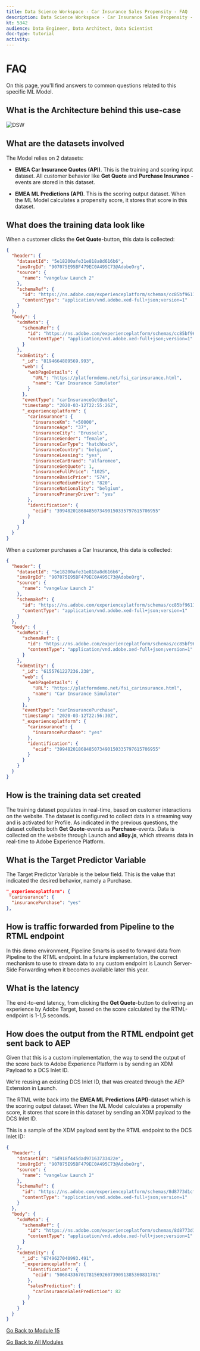 ```yaml
---
title: Data Science Workspace - Car Insurance Sales Propensity - FAQ
description: Data Science Workspace - Car Insurance Sales Propensity - FAQ
kt: 5342
audience: Data Engineer, Data Architect, Data Scientist
doc-type: tutorial
activity: 
---
```


# FAQ

On this page, you'll find answers to common questions related to this specific ML Model.

## What is the Architecture behind this use-case

![DSW](./images/architecture.png)

## What are the datasets involved

The Model relies on 2 datasets:

- **EMEA Car Insurance Quotes (API)**. This is the training and scoring input dataset. All customer behavior like **Get Quote** and **Purchase Insurance** - events are stored in this dataset.

- **EMEA ML Predictions (API)**. This is the scoring output dataset. When the ML Model calculates a propensity score, it stores that score in this dataset.

## What does the training data look like

When a customer clicks the **Get Quote**-button, this data is collected:

```json
{
  "header": {
    "datasetId": "5e18200afe31e818a8d616b6",
    "imsOrgId": "907075E95BF479EC0A495C73@AdobeOrg",
    "source": {
      "name": "vangeluw Launch 2"
    },
    "schemaRef": {
      "id": "https://ns.adobe.com/experienceplatform/schemas/cc85bf9611e1df1c6ef9d0a237c3e9ec",
      "contentType": "application/vnd.adobe.xed-full+json;version=1"
    }
  },
  "body": {
    "xdmMeta": {
      "schemaRef": {
        "id": "https://ns.adobe.com/experienceplatform/schemas/cc85bf9611e1df1c6ef9d0a237c3e9ec",
        "contentType": "application/vnd.adobe.xed-full+json;version=1"
      }
    },
    "xdmEntity": {
      "_id": "8194664889569.993",
      "web": {
        "webPageDetails": {
          "URL": "https://platformdemo.net/fsi_carinsurance.html",
          "name": "Car Insurance Simulator"
        }
      },
      "eventType": "carInsuranceGetQuote",
      "timestamp": "2020-03-12T22:55:26Z",
      "_experienceplatform": {
        "carinsurance": {
          "insuranceKm": "+50000",
          "insuranceAge": "37",
          "insuranceCity": "Brussels",
          "insuranceGender": "female",
          "insuranceCarType": "hatchback",
          "insuranceCountry": "belgium",
          "insuranceLeasing": "yes",
          "insuranceCarBrand": "alfaromeo",
          "insuranceGetQuote": 1,
          "insuranceFullPrice": "1025",
          "insuranceBasicPrice": "574",
          "insuranceMediumPrice": "820",
          "insuranceNationality": "belgium",
          "insurancePrimaryDriver": "yes"
        },
        "identification": {
          "ecid": "39948201868485073490150335797615706955"
        }
      }
    }
  }
}
```

When a customer purchases a Car Insurance, this data is collected:

```json
{
  "header": {
    "datasetId": "5e18200afe31e818a8d616b6",
    "imsOrgId": "907075E95BF479EC0A495C73@AdobeOrg",
    "source": {
      "name": "vangeluw Launch 2"
    },
    "schemaRef": {
      "id": "https://ns.adobe.com/experienceplatform/schemas/cc85bf9611e1df1c6ef9d0a237c3e9ec",
      "contentType": "application/vnd.adobe.xed-full+json;version=1"
    }
  },
  "body": {
    "xdmMeta": {
      "schemaRef": {
        "id": "https://ns.adobe.com/experienceplatform/schemas/cc85bf9611e1df1c6ef9d0a237c3e9ec",
        "contentType": "application/vnd.adobe.xed-full+json;version=1"
      }
    },
    "xdmEntity": {
      "_id": "6155761227236.238",
      "web": {
        "webPageDetails": {
          "URL": "https://platformdemo.net/fsi_carinsurance.html",
          "name": "Car Insurance Simulator"
        }
      },
      "eventType": "carInsurancePurchase",
      "timestamp": "2020-03-12T22:56:30Z",
      "_experienceplatform": {
        "carinsurance": {
          "insurancePurchase": "yes"
        },
        "identification": {
          "ecid": "39948201868485073490150335797615706955"
        }
      }
    }
  }
}
```

## How is the training data set created

The training dataset populates in real-time, based on customer interactions on the website. The dataset is configured to collect data in a streaming way and is activated for Profile.
As indicated in the previous questions, the dataset collects both **Get Quote**-events as **Purchase**-events.
Data is collected on the website through Launch and **alloy.js**, which streams data in real-time to Adobe Experience Platform.

## What is the Target Predictor Variable

The Target Predictor Variable is the below field. This is the value that indicated the desired behavior, namely a Purchase.

```json
"_experienceplatform": {
 "carinsurance": {
  "insurancePurchase": "yes"
},
```

## How is traffic forwarded from Pipeline to the RTML endpoint

In this demo environment, Pipeline Smarts is used to forward data from Pipeline to the RTML endpoint.
In a future implementation, the correct mechanism to use to stream data to any custom endpoint is Launch Server-Side Forwarding when it becomes available later this year.

## What is the latency

The end-to-end latency, from clicking the **Get Quote**-button to delivering an experience by Adobe Target, based on the score calculated by the RTML-endpoint is 1-1,5 seconds.

## How does the output from the RTML endpoint get sent back to AEP

Given that this is a custom implementation, the way to send the output of the score back to Adobe Experience Platform is by sending an XDM Payload to a DCS Inlet ID.

We're reusing an existing DCS Inlet ID, that was created through the AEP Extension in Launch.

The RTML write back into the **EMEA ML Predictions (API)**-dataset which is the scoring output dataset. When the ML Model calculates a propensity score, it stores that score in this dataset by sending an XDM payload to the DCS Inlet ID.

This is a sample of the XDM payload sent by the RTML endpoint to the DCS Inlet ID:

```json
{
  "header": {
    "datasetId": "5d918f445dad97163733422e",
    "imsOrgId": "907075E95BF479EC0A495C73@AdobeOrg",
    "source": {
      "name": "vangeluw Launch 2"
    },
    "schemaRef": {
      "id": "https://ns.adobe.com/experienceplatform/schemas/8d8773d1cffdd8ed8de7f6d42778a527",
      "contentType": "application/vnd.adobe.xed-full+json;version=1"
    }
  },
  "body": {
    "xdmMeta": {
      "schemaRef": {
        "id": "https://ns.adobe.com/experienceplatform/schemas/8d8773d1cffdd8ed8de7f6d42778a527",
        "contentType": "application/vnd.adobe.xed-full+json;version=1"
      }
    },
    "xdmEntity": {
      "_id": "6749627040993.491",
      "_experienceplatform": {
        "identification": {
          "ecid": "50684336701781569260739091385360831781"
        },
        "salesPrediction": {
          "carInsuranceSalesPrediction": 82
        }
      }
    }
  }
}
```

[Go Back to Module 15](./data-science-workspace-car-insurance-sales-propensity.md)

[Go Back to All Modules](../../README.md)
